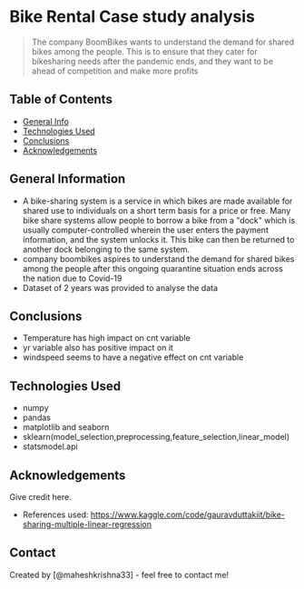 # Bike Rental Case study analysis
> The company BoomBikes wants to understand the demand for shared bikes among the people. This is to ensure that they cater for bikesharing needs after the pandemic ends, 
and they want to be ahead of competition and make more profits


## Table of Contents
* [General Info](#general-information)
* [Technologies Used](#technologies-used)
* [Conclusions](#conclusions)
* [Acknowledgements](#acknowledgements)

<!-- You can include any other section that is pertinent to your problem -->

## General Information
- A bike-sharing system is a service in which bikes are made available for shared use to individuals on a short term basis for a price or free. Many bike share systems allow people to borrow a bike from a "dock" which is usually computer-controlled wherein the user enters the payment information, and the system unlocks it. This bike can then be returned to another dock belonging to the same system.
- company boombikes aspires to understand the demand for shared bikes among the people after this ongoing quarantine situation ends across the nation due to Covid-19
- Dataset of 2 years was provided to analyse the data

<!-- You don't have to answer all the questions - just the ones relevant to your project. -->

## Conclusions
- Temperature has high impact on cnt variable
- yr variable also has positive impact on it
- windspeed seems to have a negative effect on cnt variable


<!-- You don't have to answer all the questions - just the ones relevant to your project. -->


## Technologies Used
- numpy
- pandas
- matplotlib and seaborn
- sklearn(model_selection,preprocessing,feature_selection,linear_model)
- statsmodel.api

<!-- As the libraries versions keep on changing, it is recommended to mention the version of library used in this project -->

## Acknowledgements
Give credit here.
- References used: https://www.kaggle.com/code/gauravduttakiit/bike-sharing-multiple-linear-regression



## Contact
Created by [@maheshkrishna33] - feel free to contact me!


<!-- Optional -->
<!-- ## License -->
<!-- This project is open source and available under the [... License](). -->

<!-- You don't have to include all sections - just the one's relevant to your project -->

